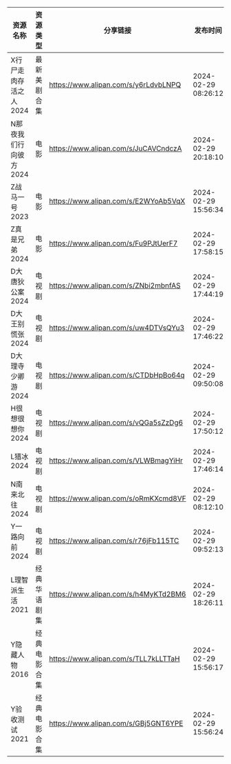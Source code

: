 | 资源名称          | 资源类型   | 分享链接                                 | 发布时间                |
| ------------- | ------ | ------------------------------------ | ------------------- |
| X行尸走肉存活之人2024 | 最新美剧合集 | https://www.alipan.com/s/y6rLdvbLNPQ | 2024-02-29 08:26:12 |
| N那夜我们行向彼方2024 | 电影     | https://www.alipan.com/s/JuCAVCndczA | 2024-02-29 20:18:10 |
| Z战马一号2023     | 电影     | https://www.alipan.com/s/E2WYoAb5VqX | 2024-02-29 15:56:34 |
| Z真是兄弟2024     | 电影     | https://www.alipan.com/s/Fu9PJtUerF7 | 2024-02-29 17:58:15 |
| D大唐狄公案2024    | 电视剧    | https://www.alipan.com/s/ZNbi2mbnfAS | 2024-02-29 17:44:19 |
| D大王别慌张2024    | 电视剧    | https://www.alipan.com/s/uw4DTVsQYu3 | 2024-02-29 17:46:22 |
| D大理寺少卿游2024   | 电视剧    | https://www.alipan.com/s/CTDbHpBo64q | 2024-02-29 09:50:08 |
| H很想很想你2024    | 电视剧    | https://www.alipan.com/s/vQGa5sZzDg6 | 2024-02-29 17:50:12 |
| L猎冰2024       | 电视剧    | https://www.alipan.com/s/VLWBmagYiHr | 2024-02-29 17:46:14 |
| N南来北往2024     | 电视剧    | https://www.alipan.com/s/oRmKXcmd8VF | 2024-02-29 08:12:10 |
| Y一路向前2024     | 电视剧    | https://www.alipan.com/s/r76jFb115TC | 2024-02-29 09:52:13 |
| L理智派生活2021    | 经典华语剧集 | https://www.alipan.com/s/h4MyKTd2BM6 | 2024-02-29 18:26:11 |
| Y隐藏人物2016     | 经典电影合集 | https://www.alipan.com/s/TLL7kLLTTaH | 2024-02-29 15:56:17 |
| Y验收测试2021     | 经典电影合集 | https://www.alipan.com/s/GBj5GNT6YPE | 2024-02-29 15:56:24 |
